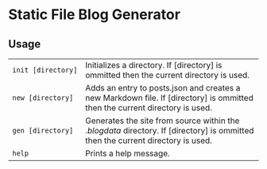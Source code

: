 # Static File Blog Generator

## Usage
<table>
  <tr>
    <td><code>init&nbsp;[directory]</code></td>
    <td>Initializes a directory. If [directory] is ommitted then the current directory is used.</td>
  </tr>
  <tr>
    <td><code>new&nbsp;[directory]</code></td>
    <td>Adds an entry to posts.json and creates a new Markdown file. If [directory] is ommitted then the current directory is used.</td>
  </tr>
  <tr>
    <td><code>gen&nbsp;[directory]</code></td>
    <td>Generates the site from source within the <i>.blogdata</i> directory. If [directory] is ommitted then the current directory is used.</td>
  </tr>
  <tr>
    <td><code>help</code></td>
    <td>Prints a help message.</td>
  </tr>
</table>
